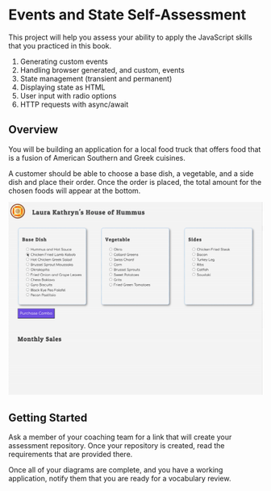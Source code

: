 # Events and State Self-Assessment

This project will help you assess your ability to apply the JavaScript skills that you practiced in this book.

1. Generating custom events
2. Handling browser generated, and custom, events
4. State management (transient and permanent)
5. Displaying state as HTML
6. User input with radio options
7. HTTP requests with async/await

## Overview

You will be building an application for a local food truck that offers food that is a fusion of American Southern and Greek cuisines.

A customer should be able to choose a base dish, a vegetable, and a side dish and place their order. Once the order is placed, the total amount for the chosen foods will appear at the bottom.

![](./images/book-4-assessment.gif)

## Getting Started

Ask a member of your coaching team for a link that will create your assessment repository. Once your repository is created, read the requirements that are provided there.

Once all of your diagrams are complete, and you have a working application, notify them that you are ready for a vocabulary review.
